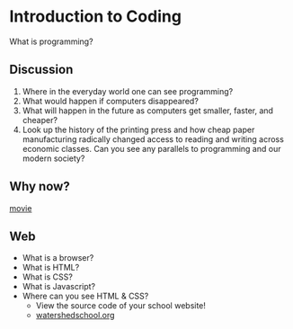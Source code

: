 # Introduction to Coding

What is programming?

## Discussion    
1. Where in the everyday world one can see programming?
2. What would happen if computers disappeared?
3. What will happen in the future as computers get smaller, faster, and cheaper?
4. Look up the history of the printing press and how cheap paper manufacturing
radically changed access to reading and writing across economic classes. Can you see any parallels to programming and our modern society?

## Why now?

[movie](http://www.youtube.com/watch?feature=player_embedded&v=nKIu9yen5nc)

## Web
- What is a browser?
- What is HTML?
- What is CSS?
- What is Javascript?
- Where can you see HTML & CSS? 
    - View the source code of your school website!
    - [watershedschool.org](http://watershedschool.org/)


